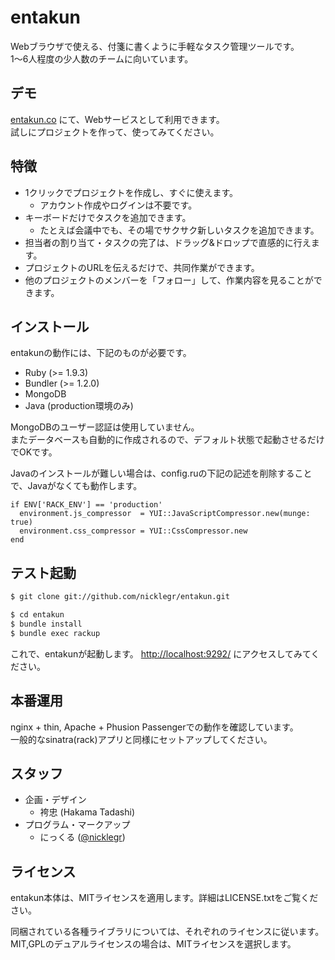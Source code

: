 # entakun
Webブラウザで使える、付箋に書くように手軽なタスク管理ツールです。  
1〜6人程度の少人数のチームに向いています。

## デモ
[entakun.co](http://entakun.co) にて、Webサービスとして利用できます。  
試しにプロジェクトを作って、使ってみてください。

## 特徴
- 1クリックでプロジェクトを作成し、すぐに使えます。
  - アカウント作成やログインは不要です。
- キーボードだけでタスクを追加できます。
  - たとえば会議中でも、その場でサクサク新しいタスクを追加できます。
- 担当者の割り当て・タスクの完了は、ドラッグ&ドロップで直感的に行えます。
- プロジェクトのURLを伝えるだけで、共同作業ができます。
- 他のプロジェクトのメンバーを「フォロー」して、作業内容を見ることができます。

## インストール
entakunの動作には、下記のものが必要です。

- Ruby (>= 1.9.3)
- Bundler (>= 1.2.0)
- MongoDB
- Java (production環境のみ)

MongoDBのユーザー認証は使用していません。  
またデータベースも自動的に作成されるので、デフォルト状態で起動させるだけでOKです。

Javaのインストールが難しい場合は、config.ruの下記の記述を削除することで、Javaがなくても動作します。

```ruby:config.ru
if ENV['RACK_ENV'] == 'production'
  environment.js_compressor  = YUI::JavaScriptCompressor.new(munge: true)
  environment.css_compressor = YUI::CssCompressor.new
end
```

## テスト起動
```bash
$ git clone git://github.com/nicklegr/entakun.git

$ cd entakun
$ bundle install
$ bundle exec rackup
```

これで、entakunが起動します。
[http://localhost:9292/](http://localhost:9292/) にアクセスしてみてください。

## 本番運用
nginx + thin, Apache + Phusion Passengerでの動作を確認しています。  
一般的なsinatra(rack)アプリと同様にセットアップしてください。

## スタッフ
- 企画・デザイン
  - 袴忠 (Hakama Tadashi)
- プログラム・マークアップ
  - にっくる ([@nicklegr](https://twitter.com/nicklegr))

## ライセンス
entakun本体は、MITライセンスを適用します。詳細はLICENSE.txtをご覧ください。

同梱されている各種ライブラリについては、それぞれのライセンスに従います。  
MIT,GPLのデュアルライセンスの場合は、MITライセンスを選択します。
